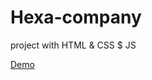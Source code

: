 # Hexa-company
project with HTML &amp; CSS $ JS

<a href="https://tarek-98.github.io/Hexa-company/">Demo<a/>
